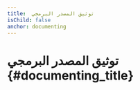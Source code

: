 ```yaml
---
title:  توثيق المصدر البرمجي
isChild: false
anchor: documenting
---
```


# توثيق المصدر البرمجي {#documenting_title}
